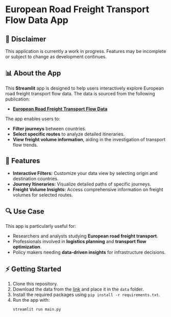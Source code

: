 # European Road Freight Transport Flow Data App

## 🚧 Disclaimer
This application is currently a work in progress. Features may be incomplete or subject to change as development continues.

## 📊 About the App
This **Streamlit** app is designed to help users interactively explore European road freight transport flow data. The data is sourced from the following publication:

- [**European Road Freight Transport Flow Data**](https://www.sciencedirect.com/science/article/pii/S235234092101060X?via%3Dihub)

The app enables users to:

- **Filter journeys** between countries.
- **Select specific routes** to analyze detailed itineraries.
- **View freight volume information**, aiding in the investigation of transport flow trends.

## 🚀 Features
- **Interactive Filters:** Customize your data view by selecting origin and destination countries.
- **Journey Itineraries:** Visualize detailed paths of specific journeys.
- **Freight Volume Insights:** Access comprehensive information on freight volumes for selected routes.

## 🔍 Use Case
This app is particularly useful for:

- Researchers and analysts studying **European road freight transport**.
- Professionals involved in **logistics planning** and **transport flow optimization**.
- Policy makers needing **data-driven insights** for infrastructure decisions.

## ⚡ Getting Started
1. Clone this repository.
2. Download the data from the [link](https://www.sciencedirect.com/science/article/pii/S235234092101060X?via%3Dihub) and place it in the `data` folder.
3. Install the required packages using `pip install -r requirements.txt`.
4. Run the app with:
   ```bash
   streamlit run main.py

